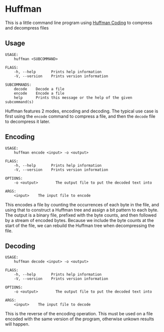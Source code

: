 # Huffman
This is a little command line program using [Huffman Coding](https://en.wikipedia.org/wiki/Huffman_coding)
to compress and decompress files

## Usage
```
USAGE:
    huffman <SUBCOMMAND>

FLAGS:
    -h, --help       Prints help information
    -V, --version    Prints version information

SUBCOMMANDS:
    decode    Decode a file
    encode    Encode a file
    help      Prints this message or the help of the given subcommand(s)
```
Huffman features 2 modes, encoding and decoding. The typical use case is first using the `encode`
command to compress a file, and then the `decode` file to decompress it later.

## Encoding
```
USAGE:
    huffman encode <input> -o <output>

FLAGS:
    -h, --help       Prints help information
    -V, --version    Prints version information

OPTIONS:
    -o <output>        The output file to put the decoded text into

ARGS:
    <input>    The input file to encode
```
This encodes a file by counting the occurrences of each byte in the file,
and using that to construct a Huffman tree and assign a bit pattern to each byte.
The output is a binary file, prefixed with the byte counts, and then followed
by a stream of encoded bytes. Because we include the byte counts at the start of the file,
we can rebuild the Huffman tree when decompressing the file.

## Decoding
```
USAGE:
    huffman decode <input> -o <output>

FLAGS:
    -h, --help       Prints help information
    -V, --version    Prints version information

OPTIONS:
    -o <output>        The output file to put the decoded text into

ARGS:
    <input>    The input file to decode
```
This is the reverse of the encoding operation. This must be used on a file
encoded with the same version of the program, otherwise unkown results will happen.
